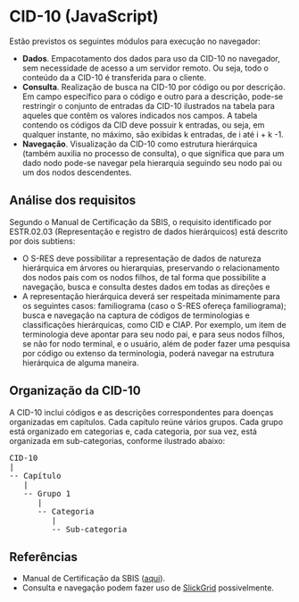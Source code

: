 # CID-10 (JavaScript)

Estão previstos os seguintes módulos para execução no navegador: 

- **Dados**. Empacotamento dos dados para uso da CID-10 no navegador, sem necessidade de acesso a um servidor remoto. Ou seja, todo o conteúdo da a CID-10 é transferida para o cliente. 
- **Consulta**. Realização de busca na CID-10 por código ou por descrição. Em campo específico para o código e outro para a descrição, pode-se restringir o conjunto de entradas da CID-10 ilustrados na tabela para aqueles que contêm os valores indicados nos campos. A tabela contendo os códigos da CID deve possuir k entradas, ou seja, em qualquer instante, no máximo, são exibidas k entradas, de i até i + k -1.
- **Navegação**. Visualização da CID-10 como estrutura hierárquica (também auxilia no processo de consulta), o que significa que para um dado nodo pode-se navegar pela hierarquia seguindo seu nodo pai ou um dos nodos descendentes.

## Análise dos requisitos

Segundo o Manual de Certificação da SBIS, o requisito identificado por ESTR.02.03 (Representação e registro de dados hierárquicos) está descrito por dois subtiens: 
- O S-RES deve possibilitar a representação de dados de natureza hierárquica em árvores ou hierarquias, preservando o relacionamento dos nodos pais com os nodos filhos, de tal forma que possibilite a navegação, busca e consulta destes dados em todas as direções e 
- A representação hierárquica deverá ser respeitada minimamente para os seguintes casos: familiograma (caso o S-RES ofereça familiograma); busca e navegação na captura de códigos de terminologias e classificações hierárquicas, como CID e CIAP. Por exemplo, um item de terminologia deve apontar para seu nodo pai, e para seus nodos filhos, se não for nodo terminal, e o usuário, além de poder fazer uma pesquisa por código ou extenso da terminologia, poderá navegar na estrutura hierárquica de alguma maneira.

## Organização da CID-10
A CID-10 inclui códigos e as descrições correspondentes para doenças organizadas em capítulos. Cada capítulo reúne vários grupos. Cada grupo está organizado em categorias e, cada categoria, por sua vez, está organizada em sub-categorias, conforme ilustrado abaixo:
<pre>
CID-10
|
-- Capítulo 
   |
   -- Grupo 1
      |
      -- Categoria
         |
         -- Sub-categoria
</pre>

## Referências
- Manual de Certificação da SBIS ([aqui](http://sbis.org.br/certificacao-sbis)).
- Consulta e navegação podem fazer uso de [SlickGrid](http://mleibman.github.io/SlickGrid/examples/example5-collapsing.html) possivelmente.
